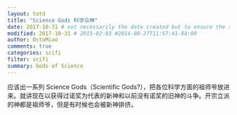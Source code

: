 ```yaml
---
layout: totd
title: "Science Gods 科学众神"
date: 2017-10-31 # not necessarily the date created but to ensure the sorting of posts
modified: 2017-10-31 # 2015-02-03 #2014-08-27T11:57:41-04:00
author: OctoMiao
comments: true
categories: scifi
filter: scifi
summary: Gods of Science
---
```


应该出一系列 Science Gods（Scientific Gods?），把各位科学方面的祖师爷放进来。就讲现在以获得过诺奖为代表的新神和以前没有诺奖的旧神的斗争。开宗立派的神都是祖师爷，但是有时候也会被新神排挤。
